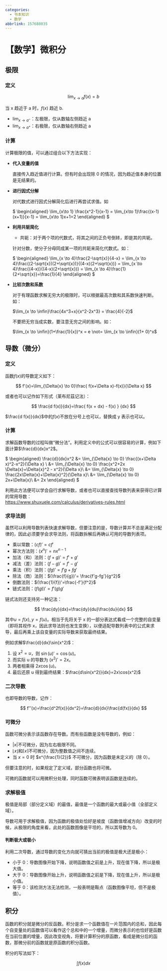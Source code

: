 ```yaml
---
categories:
  - 书本知识
  - 数学
abbrlink: 157688035
---
```


# 【数学】微积分

## 极限

### 定义

$$
\lim_{x \to a}f(x)=b
$$

当 x 趋近于 a 时，$f(x)$ 趋近 b.

- $\lim_{x \to a^-}$：左极限，仅从数轴左侧趋近 a
- $\lim_{x \to a^+}$：右极限，仅从数轴右侧趋近 a

### 计算

计算极限的值，可以通过组合以下方法实现：

- **代入变量的值**

  直接传入趋近值进行计算。但有时会出现除 0 的情况，因为趋近值本身的位置是无结果的。

- **进行因式分解**

  对代数式进行因式分解简化后进行再尝试求值。如

  $
  \begin{aligned}
  \lim_{x\to 1} \frac{x^2-1}{x-1}
  = \lim_{x\to 1}\frac{(x-1)(x+1)}{x-1}
  = \lim_{x\to 1}x+1=2
  \end{aligned}
  $

- **利用共轭简化**

  - 共轭：对于两个项的代数式，将其之间的正负号倒转，即是其的共轭。

  针对分数，使分子分母同成某一项的共轭来简化代数式。如：

  $
  \begin{aligned}
  \lim_{x \to 4}\frac{2-\sqrt{x}}{4-x}
  = \lim_{x \to 4}\frac{(2-\sqrt{x})(2+\sqrt{x})}{(4-x)(2+\sqrt{x})}
  = \lim_{x \to 4}\frac{(4-x)}{(4-x)(2+\sqrt{x})}
  = \lim_{x \to 4}\frac{1}{2+\sqrt{x}}=\frac{1}{4}
  \end{aligned}
  $

- **比较次数和系数**

  对于有理函数求解无穷大的极限时，可以根据最高次数和其系数快速判断。如：

  $\lim_{x \to \infin}\frac{4x^3+x}{x^2-2x^3} = \frac{4}{-2}$

  不要把无穷当成实数，要注意无穷之间的影响。如：

  $\lim_{x \to \infin}(1+\frac{1}{x})^x = e \not= \lim_{x \to \infin}(1+ 0)^x$

## 导数（微分）

### 定义

函数$f(x)$的导数定义如下：

$$
f'(x)=\lim_{\Delta{x} \to 0}\frac{ f(x+\Delta x)-f(x)}{\Delta x}
$$

或者也可以记作如下形式（莱布尼茲记法）：

$$
\frac{d f(x)}{dx}=\frac{ f(x + dx) - f(x) } {dx}
$$

$\frac{d f(x)}{dx}$中的$f(x)$不放在分号上也可以，替换成 y 表示也可以。

### 计算

求解函数导数的过程叫做“微分法”。利用定义中的公式可以很容易的计算，例如下面计算$\frac{d}{dx}x^2$。

$
\begin{aligned}
\frac{d}{dx}x^2 
&= \lim_{\Delta{x} \to 0} \frac{(x+\Delta x)^2-x^2}{\Delta x} \\
&= \lim_{\Delta{x} \to 0} \frac{x^2+2x \Delta{x}+\Delta{x}^2 - x^2}{\Delta x}\\
&= \lim_{\Delta{x} \to 0} \frac{2x\Delta{x}+\Delta{x}^2}{\Delta x}\\
&= \lim_{\Delta{x} \to 0} 2x+\Delta{x}\\
&= 2x
\end{aligned}
$

利用此方法便可以学会自行求解导数，或者也可以直接查找导数列表来获得已计算的常用导数：  
https://www.shuxuele.com/calculus/derivatives-rules.html

### 求导法则

虽然可以利用导数列表快速求解导数，但要注意的是，导数计算并不总是满足分配律的，因此必须要学会求导法则，将函数拆解后再确认可用的导数列表项。

- 乘以常数：$(cf)'=cf'$
- 幂次方法则：$(x^n)'=nx^{n-1}$
- 加法（和）法则：$(f+g)'=f'+g'$
- 减法（差）法则：$(f-g)'=f'-g'$
- 乘法（积）法则：$(fg)'=f'g + fg'$
- 除法（商）法则：$(\frac{f}{g})'= \frac{f'g-fg'}{g^2}$
- 倒数法则：$(\frac{1}{f})'=\frac{-f'}{f^2}$
- 链式法则：$(f(g))' = f'(g)g'$

链式法则还支持另一种记法：

$$
\frac{dy}{dx}=\frac{dy}{du}\frac{du}{dx}
$$

其中$u=f(x),y=f(u)$。相当于先将关于 x 的一部分表达式看成一个完整的自变量（即将其视作 x，因此求导法则也发生变换），以便适配导数列表中的公式来求导，最后再乘上该自变量的实际导数来获取最终结果。

例如求解$\frac{d}{dx}\sin(x^2)$：

1. 设 $x^2=u$，则 $\sin(u)'=\cos(u)$。
2. 而实际 u 的导数为 $(x^2)'=2x$。
3. 两者相乘得 $2x\cos(u)$。
4. 最后还原 u 得到最终结果：$\frac{d\sin(x^2)}{dx}=2x\cos(x^2)$

### 二次导数

也即导数的导数，记作：

$$
f''(x)=\frac{d^2f(x)}{dx^2}=\frac{d}{dx}\frac{d(fx)}{dx}
$$

### 可微分

函数可微分表示该函数存在导数。而有些函数是没有导数的，例如：

- $|x|$不可微分，因为左右极限不同。
- $\lfloor x \rfloor$和$\lceil x \rceil$不可微分，因为整数值之间不连续。
- 当 $x=0$ 时 $x^{\frac{1}{2}}$ 不可微分，因为函数是未定义的（除 0）。

但要注意的时，如果规定了定义域，部分函数也将可微。

可微的函数就可以用微积分处理，同时函数可微表明该函数是连续的。

### 求解极值

极值是局部（部分定义域）的最值，最值是一个函数的最大或最小值（全部定义域）。

导数可用于求解极值，因为函数的极值处恰好是坡度（函数值增减方向）改变的时候，从极限的角度来看，此处的函数图像是平坦的，所以其导数为 0。

#### 判断极大或极小

利用二次导数，通过导数的变化方向就可猜出当前的极值是极大还是极小：

- 小于 0：导数图像开始下降，说明函数值之前是上升，现在值下降，所以是极大值。
- 大于 0：导数图像开始上升，说明函数值之前是下降，现在值上升，所以是极小值。
- 等于 0：该检测方法无法检测，一般表明是鞍点（函数图像平坦，但不是极值）。

## 积分

函数的积分就是微分的反函数。积分是求一个函数值在一片范围内的总和，因此每个自变量处的函数值可以看作这个总和中的一个增量，而微分表示的也恰好是函数在当前位置的增量，因此改变视角，将要计算积分的原函数，看成是微分后的函数，那微分前的函数就是原函数的积分函数。

积分的写法如下：

$$
\int f(x) dx
$$